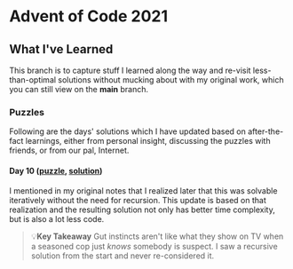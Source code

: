 # Advent of Code 2021

## What I've Learned

This branch is to capture stuff I learned along the way and re-visit less-than-optimal solutions without mucking about
with my original work, which you can still view on the **main** branch.

### Puzzles

Following are the days' solutions which I have updated based on after-the-fact learnings, either from personal insight,
discussing the puzzles with friends, or from our pal, Internet.

#### Day 10 ([puzzle](https://adventofcode.com/2021/day/10), [solution](./src/solution/day10.js))

I mentioned in my original notes that I realized later that this was solvable iteratively without the need for
recursion. This update is based on that realization and the resulting solution not only has better time complexity, but
is also a lot less code.

> 💡**Key Takeaway** Gut instincts aren't like what they show on TV when a seasoned cop just *knows* somebody is suspect. I saw a recursive
> solution from the start and never re-considered it.
